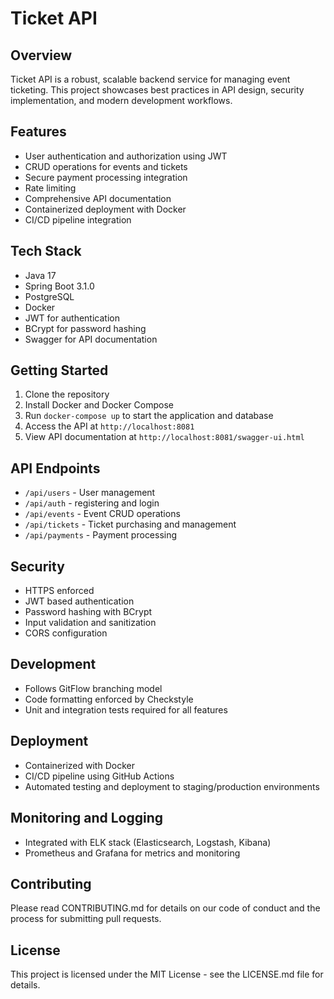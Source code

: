 # Ticket API

## Overview
Ticket API is a robust, scalable backend service for managing event ticketing. This project showcases best practices in API design, security implementation, and modern development workflows.

## Features
- User authentication and authorization using JWT
- CRUD operations for events and tickets
- Secure payment processing integration
- Rate limiting
- Comprehensive API documentation
- Containerized deployment with Docker
- CI/CD pipeline integration

## Tech Stack
- Java 17
- Spring Boot 3.1.0
- PostgreSQL
- Docker
- JWT for authentication
- BCrypt for password hashing
- Swagger for API documentation

## Getting Started
1. Clone the repository
2. Install Docker and Docker Compose
3. Run `docker-compose up` to start the application and database
4. Access the API at `http://localhost:8081`
5. View API documentation at `http://localhost:8081/swagger-ui.html`

## API Endpoints
- `/api/users` - User management
- `/api/auth` - registering and login
- `/api/events` - Event CRUD operations
- `/api/tickets` - Ticket purchasing and management
- `/api/payments` - Payment processing

## Security
- HTTPS enforced
- JWT based authentication
- Password hashing with BCrypt
- Input validation and sanitization
- CORS configuration

## Development
- Follows GitFlow branching model
- Code formatting enforced by Checkstyle
- Unit and integration tests required for all features

## Deployment
- Containerized with Docker
- CI/CD pipeline using GitHub Actions
- Automated testing and deployment to staging/production environments

## Monitoring and Logging
- Integrated with ELK stack (Elasticsearch, Logstash, Kibana)
- Prometheus and Grafana for metrics and monitoring

## Contributing
Please read CONTRIBUTING.md for details on our code of conduct and the process for submitting pull requests.

## License
This project is licensed under the MIT License - see the LICENSE.md file for details.
